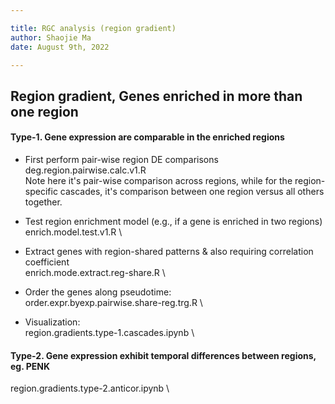 ```yaml
---

title: RGC analysis (region gradient)
author: Shaojie Ma
date: August 9th, 2022

---
```



## Region gradient, Genes enriched in more than one region

#### Type-1. Gene expression are comparable in the enriched regions
- First perform pair-wise region DE comparisons \
deg.region.pairwise.calc.v1.R \
Note here it's pair-wise comparison across regions, while for the region-specific cascades, it's comparison between one region versus all others together. 

- Test region enrichment model (e.g., if a gene is enriched in two regions) \
enrich.model.test.v1.R \

- Extract genes with region-shared patterns & also requiring correlation coefficient \
enrich.mode.extract.reg-share.R \

- Order the genes along pseudotime: \
order.expr.byexp.pairwise.share-reg.trg.R \

- Visualization: \
region.gradients.type-1.cascades.ipynb \


#### Type-2. Gene expression exhibit temporal differences between regions, eg. PENK
region.gradients.type-2.anticor.ipynb \



